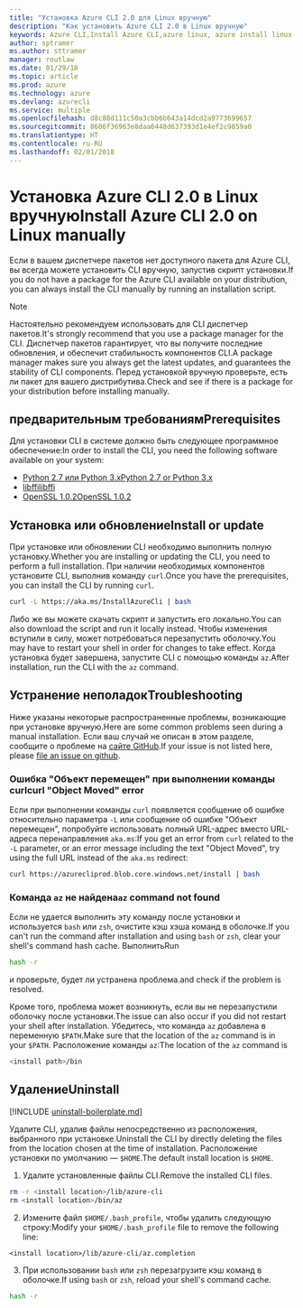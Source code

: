 ```yaml
---
title: "Установка Azure CLI 2.0 для Linux вручную"
description: "Как установить Azure CLI 2.0 в Linux вручную"
keywords: Azure CLI,Install Azure CLI,azure linux, azure install linux
author: sptramer
ms.author: sttramer
manager: routlaw
ms.date: 01/29/18
ms.topic: article
ms.prod: azure
ms.technology: azure
ms.devlang: azurecli
ms.service: multiple
ms.openlocfilehash: d8c88d111c50a3cbb6b643a14dcd2a9773699657
ms.sourcegitcommit: 8606f36963e8daa6448d637393d1e4ef2c9859a0
ms.translationtype: HT
ms.contentlocale: ru-RU
ms.lasthandoff: 02/01/2018
---
```

# <a name="install-azure-cli-20-on-linux-manually"></a><span data-ttu-id="35557-104">Установка Azure CLI 2.0 в Linux вручную</span><span class="sxs-lookup"><span data-stu-id="35557-104">Install Azure CLI 2.0 on Linux manually</span></span>

<span data-ttu-id="35557-105">Если в вашем диспетчере пакетов нет доступного пакета для Azure CLI, вы всегда можете установить CLI вручную, запустив скрипт установки.</span><span class="sxs-lookup"><span data-stu-id="35557-105">If you do not have a package for the Azure CLI available on your distribution, you can always install the CLI manually by running an installation script.</span></span>

> [!NOTE]
> <span data-ttu-id="35557-106">Настоятельно рекомендуем использовать для CLI диспетчер пакетов.</span><span class="sxs-lookup"><span data-stu-id="35557-106">It's strongly recommend that you use a package manager for the CLI.</span></span> <span data-ttu-id="35557-107">Диспетчер пакетов гарантирует, что вы получите последние обновления, и обеспечит стабильность компонентов CLI.</span><span class="sxs-lookup"><span data-stu-id="35557-107">A package manager makes sure you always get the latest updates, and guarantees the stability of CLI components.</span></span> <span data-ttu-id="35557-108">Перед установкой вручную проверьте, есть ли пакет для вашего дистрибутива.</span><span class="sxs-lookup"><span data-stu-id="35557-108">Check and see if there is a package for your distribution before installing manually.</span></span>

## <a name="prerequisites"></a><span data-ttu-id="35557-109">предварительным требованиям</span><span class="sxs-lookup"><span data-stu-id="35557-109">Prerequisites</span></span>

<span data-ttu-id="35557-110">Для установки CLI в системе должно быть следующее программное обеспечение:</span><span class="sxs-lookup"><span data-stu-id="35557-110">In order to install the CLI, you need the following software available on your system:</span></span>

* [<span data-ttu-id="35557-111">Python 2.7 или Python 3.x</span><span class="sxs-lookup"><span data-stu-id="35557-111">Python 2.7 or Python 3.x</span></span>](https://www.python.org/downloads/)
* [<span data-ttu-id="35557-112">libffi</span><span class="sxs-lookup"><span data-stu-id="35557-112">libffi</span></span>](https://sourceware.org/libffi/)
* [<span data-ttu-id="35557-113">OpenSSL 1.0.2</span><span class="sxs-lookup"><span data-stu-id="35557-113">OpenSSL 1.0.2</span></span>](https://www.openssl.org/source/)

## <a name="install-or-update"></a><span data-ttu-id="35557-114">Установка или обновление</span><span class="sxs-lookup"><span data-stu-id="35557-114">Install or update</span></span> 

<span data-ttu-id="35557-115">При установке или обновлении CLI необходимо выполнить полную установку.</span><span class="sxs-lookup"><span data-stu-id="35557-115">Whether you are installing or updating the CLI, you need to perform a full installation.</span></span> <span data-ttu-id="35557-116">При наличии необходимых компонентов установите CLI, выполнив команду `curl`.</span><span class="sxs-lookup"><span data-stu-id="35557-116">Once you have the prerequisites, you can install the CLI by running `curl`.</span></span>

```bash
curl -L https://aka.ms/InstallAzureCli | bash
```

<span data-ttu-id="35557-117">Либо же вы можете скачать скрипт и запустить его локально.</span><span class="sxs-lookup"><span data-stu-id="35557-117">You can also download the script and run it locally instead.</span></span> <span data-ttu-id="35557-118">Чтобы изменения вступили в силу, может потребоваться перезапустить оболочку.</span><span class="sxs-lookup"><span data-stu-id="35557-118">You may have to restart your shell in order for changes to take effect.</span></span> <span data-ttu-id="35557-119">Когда установка будет завершена, запустите CLI с помощью команды `az`.</span><span class="sxs-lookup"><span data-stu-id="35557-119">After installation, run the CLI with the `az` command.</span></span>

## <a name="troubleshooting"></a><span data-ttu-id="35557-120">Устранение неполадок</span><span class="sxs-lookup"><span data-stu-id="35557-120">Troubleshooting</span></span>

<span data-ttu-id="35557-121">Ниже указаны некоторые распространенные проблемы, возникающие при установке вручную.</span><span class="sxs-lookup"><span data-stu-id="35557-121">Here are some common problems seen during a manual installation.</span></span> <span data-ttu-id="35557-122">Если ваш случай не описан в этом разделе, сообщите о проблеме на [сайте GitHub](https://github.com/Azure/azure-cli/issues).</span><span class="sxs-lookup"><span data-stu-id="35557-122">If your issue is not listed here, please [file an issue on github](https://github.com/Azure/azure-cli/issues).</span></span>
### <a name="curl-object-moved-error"></a><span data-ttu-id="35557-123">Ошибка "Объект перемещен" при выполнении команды curl</span><span class="sxs-lookup"><span data-stu-id="35557-123">curl "Object Moved" error</span></span>

<span data-ttu-id="35557-124">Если при выполнении команды `curl` появляется сообщение об ошибке относительно параметра `-L` или сообщение об ошибке "Объект перемещен", попробуйте использовать полный URL-адрес вместо URL-адреса перенаправления `aka.ms`:</span><span class="sxs-lookup"><span data-stu-id="35557-124">If you get an error from `curl` related to the `-L` parameter, or an error message including the text "Object Moved", try using the full URL instead of the `aka.ms` redirect:</span></span>

```bash
curl https://azurecliprod.blob.core.windows.net/install | bash
```

### <a name="az-command-not-found"></a><span data-ttu-id="35557-125">Команда `az` не найдена</span><span class="sxs-lookup"><span data-stu-id="35557-125">`az` command not found</span></span>

<span data-ttu-id="35557-126">Если не удается выполнить эту команду после установки и используется `bash` или `zsh`, очистите кэш хэша команд в оболочке.</span><span class="sxs-lookup"><span data-stu-id="35557-126">If you can't run the command after installation and using `bash` or `zsh`, clear your shell's command hash cache.</span></span> <span data-ttu-id="35557-127">Выполнить</span><span class="sxs-lookup"><span data-stu-id="35557-127">Run</span></span>

```bash
hash -r
```

<span data-ttu-id="35557-128">и проверьте, будет ли устранена проблема.</span><span class="sxs-lookup"><span data-stu-id="35557-128">and check if the problem is resolved.</span></span>

<span data-ttu-id="35557-129">Кроме того, проблема может возникнуть, если вы не перезапустили оболочку после установки.</span><span class="sxs-lookup"><span data-stu-id="35557-129">The issue can also occur if you did not restart your shell after installation.</span></span> <span data-ttu-id="35557-130">Убедитесь, что команда `az` добавлена в переменную `$PATH`.</span><span class="sxs-lookup"><span data-stu-id="35557-130">Make sure that the location of the `az` command is in your `$PATH`.</span></span> <span data-ttu-id="35557-131">Расположение команды `az`:</span><span class="sxs-lookup"><span data-stu-id="35557-131">The location of the `az` command is</span></span>

```bash
<install path>/bin
```

## <a name="uninstall"></a><span data-ttu-id="35557-132">Удаление</span><span class="sxs-lookup"><span data-stu-id="35557-132">Uninstall</span></span>

[!INCLUDE [uninstall-boilerplate.md](includes/uninstall-boilerplate.md)]

<span data-ttu-id="35557-133">Удалите CLI, удалив файлы непосредственно из расположения, выбранного при установке.</span><span class="sxs-lookup"><span data-stu-id="35557-133">Uninstall the CLI by directly deleting the files from the location chosen at the time of installation.</span></span> <span data-ttu-id="35557-134">Расположение установки по умолчанию — `$HOME`.</span><span class="sxs-lookup"><span data-stu-id="35557-134">The default install location is `$HOME`.</span></span>

1. <span data-ttu-id="35557-135">Удалите установленные файлы CLI.</span><span class="sxs-lookup"><span data-stu-id="35557-135">Remove the installed CLI files.</span></span>
  
  ```bash
  rm -r <install location>/lib/azure-cli
  rm <install location>/bin/az
  ```
2. <span data-ttu-id="35557-136">Измените файл `$HOME/.bash_profile`, чтобы удалить следующую строку:</span><span class="sxs-lookup"><span data-stu-id="35557-136">Modify your `$HOME/.bash_profile` file to remove the following line:</span></span>
  
  ```
  <install location>/lib/azure-cli/az.completion
  ```

3. <span data-ttu-id="35557-137">При использовании `bash` или `zsh` перезагрузите кэш команд в оболочке.</span><span class="sxs-lookup"><span data-stu-id="35557-137">If using `bash` or `zsh`, reload your shell's command cache.</span></span>
  
  ```bash
  hash -r
  ```
